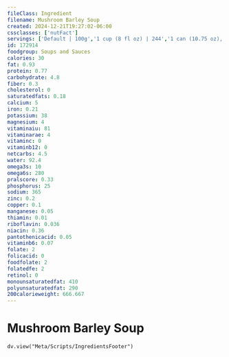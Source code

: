 ```yaml
---
fileClass: Ingredient
filename: Mushroom Barley Soup
created: 2024-12-21T19:27:02-06:00
cssclasses: ['nutFact']
servings: ['Default | 100g','1 cup (8 fl oz) | 244','1 can (10.75 oz), prepared | 593']
id: 172914
foodgroup: Soups and Sauces
calories: 30
fat: 0.93
protein: 0.77
carbohydrate: 4.8
fiber: 0.3
cholesterol: 0
saturatedfats: 0.18
calcium: 5
iron: 0.21
potassium: 38
magnesium: 4
vitaminaiu: 81
vitaminarae: 4
vitaminc: 0
vitaminb12: 0
netcarbs: 4.5
water: 92.4
omega3s: 10
omega6s: 280
pralscore: 0.33
phosphorus: 25
sodium: 365
zinc: 0.2
copper: 0.1
manganese: 0.05
thiamin: 0.01
riboflavin: 0.036
niacin: 0.36
pantothenicacid: 0.05
vitaminb6: 0.07
folate: 2
folicacid: 0
foodfolate: 2
folatedfe: 2
retinol: 0
monounsaturatedfat: 410
polyunsaturatedfat: 290
200calorieweight: 666.667
---
```


# Mushroom Barley Soup

```dataviewjs
dv.view("Meta/Scripts/IngredientsFooter")
```